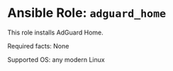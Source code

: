 # Ansible Role: `adguard_home`

This role installs AdGuard Home.

Required facts: None

Supported OS: any modern Linux
